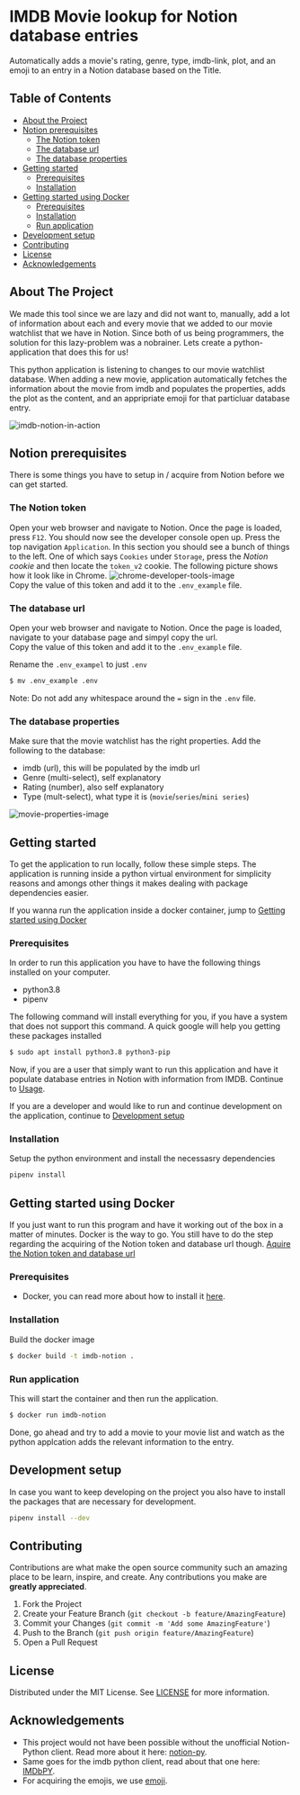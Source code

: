 # IMDB Movie lookup for Notion database entries
Automatically adds a movie's rating, genre, type, imdb-link, plot, and an emoji to an entry in a Notion database based on the Title.


<!-- TABLE OF CONTENTS -->
## Table of Contents
* [About the Project](#about-the-project)
* [Notion prerequisites](#notion-prerequisites)
  * [The Notion token](#the-notion-token)
  * [The database url](#the-database-url)
  * [The database properties](#the-database-properties)
* [Getting started](#getting-started)
  * [Prerequisites](#prerequisites)
  * [Installation](#installation)
* [Getting started using Docker](#getting-started-using-docker)
  * [Prerequisites](#prerequisites-1)
  * [Installation](#installation-1)
  * [Run application](#run-application)
* [Development setup](#development-setup)
* [Contributing](#contributing)
* [License](#license)
* [Acknowledgements](#acknowledgements)


<!-- ABOUT THE PROJECT -->
## About The Project
We made this tool since we are lazy and did not want to, manually, add a lot of information about each and every movie that we added to our movie watchlist that we have in Notion. Since both of us being programmers, the solution for this lazy-problem was a nobrainer. Lets create a python-application that does this for us!

This python application is listening to changes to our movie watchlist database. When adding a new movie, application automatically fetches the information about the movie from imdb and populates the properties, adds the plot as the content, and an appripriate emoji for that particluar database entry.

![imdb-notion-in-action]


## Notion prerequisites
There is some things you have to setup in / acquire from Notion before we can get started.

### The Notion token
Open your web browser and navigate to Notion. Once the page is loaded, press `F12`. You should now see the developer console open up. Press the top navigation `Application`. In this section you should see a bunch of things to the left. One of which says `Cookies` under `Storage`, press the _Notion cookie_ and then locate the `token_v2` cookie. The following picture shows how it look like in Chrome.
![chrome-developer-tools-image]  
Copy the value of this token and add it to the `.env_example` file.


### The database url
Open your web browser and navigate to Notion. Once the page is loaded, navigate to your database page and simpyl copy the url.  
Copy the value of this token and add it to the `.env_example` file.

Rename the `.env_exampel` to just `.env`
```sh
$ mv .env_example .env
```

Note: Do not add any whitespace around the `=` sign in the `.env` file.


### The database properties
Make sure that the movie watchlist has the right properties. Add the following to the database:
* imdb (url), this will be populated by the imdb url
* Genre (multi-select), self explanatory
* Rating (number), also self explanatory
* Type (mult-select), what type it is (`movie`/`series`/`mini series`)

![movie-properties-image]


<!-- GETTING STARTED USER-->
<!-- This section explains how a user should install and use the application -->
## Getting started
To get the application to run locally, follow these simple steps.
The application is running inside a python virtual environment for simplicity reasons and amongs other things it makes dealing with package dependencies easier.

If you wanna run the application inside a docker container, jump to [Getting started using Docker](#getting-started-using-docker)


### Prerequisites
In order to run this application you have to have the following things installed on your computer.
* python3.8
* pipenv

The following command will install everything for you, if you have a system that does not support this command. A quick google will help you getting these packages installed
```sh
$ sudo apt install python3.8 python3-pip
```

Now, if you are a user that simply want to run this application and have it populate database entries in Notion with information from IMDB. Continue to [Usage](#usage).

If you are a developer and would like to run and continue development on the application, continue to [Development setup](#development-setup) 


### Installation 
Setup the python environment and install the necessasry dependencies
```sh
pipenv install
```


<!-- This section explains how a user should install and use the application using docker -->
## Getting started using Docker
If you just want to run this program and have it working out of the box in a matter of minutes. Docker is the way to go. You still have to do the step regarding the acquiring of the Notion token and database url though. [Aquire the Notion token and database url](#aquire-the-Notion-token-and-database-url)

### Prerequisites
* Docker, you can read more about how to install it [here](https://www.docker.com/get-started).

### Installation
Build the docker image
```sh
$ docker build -t imdb-notion .
```

### Run application
This will start the container and then run the application.
```sh
$ docker run imdb-notion
```

Done, go ahead and try to add a movie to your movie list and watch as the python applcation adds the relevant information to the entry.


<!-- DEVELOPMENT SETUP (Getting started developer)-->
<!-- This section explains how a user should install and use the application -->
## Development setup
In case you want to keep developing on the project you also have to install
the packages that are necessary for development.
```sh
pipenv install --dev
```


<!-- CONTRIBUTING -->
## Contributing
Contributions are what make the open source community such an amazing place to be learn, inspire, and create. Any contributions you make are **greatly appreciated**.

1. Fork the Project
2. Create your Feature Branch (`git checkout -b feature/AmazingFeature`)
3. Commit your Changes (`git commit -m 'Add some AmazingFeature'`)
4. Push to the Branch (`git push origin feature/AmazingFeature`)
5. Open a Pull Request


<!-- LICENSE -->
## License
Distributed under the MIT License. See [LICENSE](LICENSE) for more information.


<!-- ACKNOWLEDGEMENTS -->
## Acknowledgements

* This project would not have been possible without the unofficial Notion-Python client. Read more about it here: [notion-py](https://github.com/jamalex/notion-py).
* Same goes for the imdb python client, read about that one here: [IMDbPY](https://imdbpy.github.io/).
* For acquiring the emojis, we use [emoji](https://github.com/carpedm20/emoji/).


<!-- MARKDOWN LINKS & IMAGES -->
<!-- https://www.markdownguide.org/basic-syntax/#reference-style-links -->
[chrome-developer-tools-image]: /images/chrome_developer_tools.png
[imdb-notion-in-action]: /images/imdb_notion_in_action.gif
[movie-properties-image]: /images/movie_properties.png
